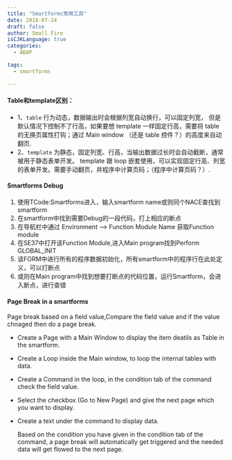 ```yaml
---
title: "Smartforms常用工具"
date: 2018-07-24
draft: false
author: Small Fire
isCJKLanguage: true
categories: 
  - ABAP

tags: 
  - smartforms

---
```


#### Table和template区别：

- 1、`table` 行为动态，数据输出时会根据列宽自动换行，可以固定列宽，
  但是默认情况下控制不了行高，如果要想 template 一样固定行高，需要将 table 的无换页属性打钩；通过 Main window （还是 table 控件？）的高度来自动翻页.
- 2、`template` 为静态，固定列宽、行高，当输出数据过长时会自动截断，通常被用于静态表单开发。
  template 跟 loop 嵌套使用，可以实现固定行高、列宽的表单开发。需要手动翻页，并程序中计算页码；（程序中计算页码？）.

#### Smartforms Debug

1. 使用TCode:Smartforms进入，输入smartform name或则同个NACE查找到smartform
2. 在smartform中找到需要Debug的一段代码，打上相应的断点
3. 在导航栏中通过 Environment –> Function Module Name 获取Function module
4. 在SE37中打开该Function Module,进入Main program找到Perform GLOBAL_INIT
5. 该FORM中进行所有的程序数据初始化，所有smartform中的程序行在此处定义，可以打断点
6. 或则在Main program中找到想要打断点的代码位置，运行Smartform，会进入断点，进行查错

#### Page Break in a smartforms

 Page break based on a field value,Compare the field value and if the value chnaged then do a page break.

- Create a Page with a Main Window to display the item deatils as Table in the smartform.

- Create a Loop inside the Main window, to loop the internal tables with data.

- Create a Command in the loop, in the condition tab of the command check the field value.

- Select the checkbox (Go to New Page) and give the next page which you want to display.

- Create a text under the command to display data.

  Based on the condition you have given in the condition tab of the command, a page break will automatically get triggered and the needed data will get flowed to the next page.

